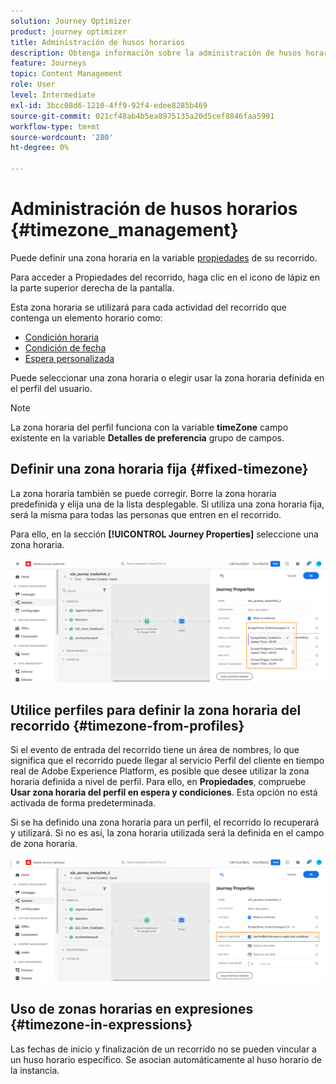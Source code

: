 ```yaml
---
solution: Journey Optimizer
product: journey optimizer
title: Administración de husos horarios
description: Obtenga información sobre la administración de husos horarios
feature: Journeys
topic: Content Management
role: User
level: Intermediate
exl-id: 3bcc08d6-1210-4ff9-92f4-edee8285b469
source-git-commit: 021cf48ab4b5ea8975135a20d5cef8846faa5991
workflow-type: tm+mt
source-wordcount: '280'
ht-degree: 0%

---
```


# Administración de husos horarios {#timezone_management}

Puede definir una zona horaria en la variable [propiedades](../building-journeys/journey-gs.md#change-properties) de su recorrido.

Para acceder a Propiedades del recorrido, haga clic en el icono de lápiz en la parte superior derecha de la pantalla.

Esta zona horaria se utilizará para cada actividad del recorrido que contenga un elemento horario como:

* [Condición horaria](../building-journeys/condition-activity.md#time_condition)
* [Condición de fecha](../building-journeys/condition-activity.md#date_condition)
* [Espera personalizada](../building-journeys/wait-activity.md#custom)

<!--
* [Fixed date wait](../building-journeys/wait-activity.md#fixed_date)
-->

Puede seleccionar una zona horaria o elegir usar la zona horaria definida en el perfil del usuario.

>[!NOTE]
>
>La zona horaria del perfil funciona con la variable **timeZone** campo existente en la variable **Detalles de preferencia** grupo de campos.

## Definir una zona horaria fija {#fixed-timezone}

La zona horaria también se puede corregir. Borre la zona horaria predefinida y elija una de la lista desplegable. Si utiliza una zona horaria fija, será la misma para todas las personas que entren en el recorrido.

Para ello, en la sección **[!UICONTROL Journey Properties]** seleccione una zona horaria.

![](assets/journey72.png)

## Utilice perfiles para definir la zona horaria del recorrido {#timezone-from-profiles}

Si el evento de entrada del recorrido tiene un área de nombres, lo que significa que el recorrido puede llegar al servicio Perfil del cliente en tiempo real de Adobe Experience Platform, es posible que desee utilizar la zona horaria definida a nivel de perfil. Para ello, en **Propiedades**, compruebe **Usar zona horaria del perfil en espera y condiciones**. Esta opción no está activada de forma predeterminada.

Si se ha definido una zona horaria para un perfil, el recorrido lo recuperará y utilizará. Si no es así, la zona horaria utilizada será la definida en el campo de zona horaria.

![](assets/journey73.png)

## Uso de zonas horarias en expresiones {#timezone-in-expressions}

Las fechas de inicio y finalización de un recorrido no se pueden vincular a un huso horario específico. Se asocian automáticamente al huso horario de la instancia.

